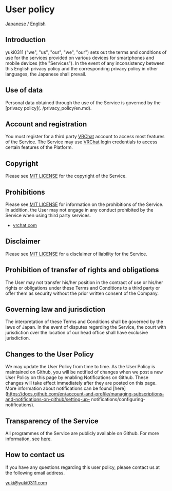 # User policy

[Japanese](ja.md) / [English](en.md)

## Introduction

yuki0311 ("we", "us", "our", "we", "our") sets out the terms and conditions of use for the services provided on various devices for smartphones and mobile devices (the "Services").
In the event of any inconsistency between this English privacy policy and the corresponding privacy policy in other languages, the Japanese shall prevail.

## Use of data

Personal data obtained through the use of the Service is governed by the [privacy policy](. /privacy_policy/en.md).

## Account and registration

You must register for a third party [VRChat](https://hello.vrchat.com/) account to access most features of the Service.
The Service may use [VRChat](https://hello.vrchat.com/) login credentials to access certain features of the Platform.

## Copyright

Please see [MIT LICENSE](/LICENSE) for the copyright of the Service.

## Prohibitions

Please see [MIT LICENSE](/LICENSE) for information on the prohibitions of the Service.
In addition, the User may not engage in any conduct prohibited by the Service when using third party services.

- [vrchat.com](https://hello.vrchat.com/legal)

## Disclaimer

Please see [MIT LICENSE](/LICENSE) for a disclaimer of liability for the Service.

## Prohibition of transfer of rights and obligations

The User may not transfer his/her position in the contract of use or his/her rights or obligations under these Terms and Conditions to a third party or offer them as security without the prior written consent of the Company.

## Governing law and jurisdiction

The interpretation of these Terms and Conditions shall be governed by the laws of Japan.
In the event of disputes regarding the Service, the court with jurisdiction over the location of our head office shall have exclusive jurisdiction.

## Changes to the User Policy

We may update the User Policy from time to time. As the User Policy is maintained on Github, you will be notified of changes when we post a new User Policy on this page by enabling Notifications on Github. These changes will take effect immediately after they are posted on this page. More information about notifications can be found [here](https://docs.github.com/en/account-and-profile/managing-subscriptions-and-notifications-on-github/setting-up- notifications/configuring-notifications).

## Transparency of the Service

All programmes of the Service are publicly available on Github.
For more information, see [here](https://github.com/fa0311/vrc_manager).

## How to contact us

If you have any questions regarding this user policy, please contact us at the following email address.

yuki@yuki0311.com
